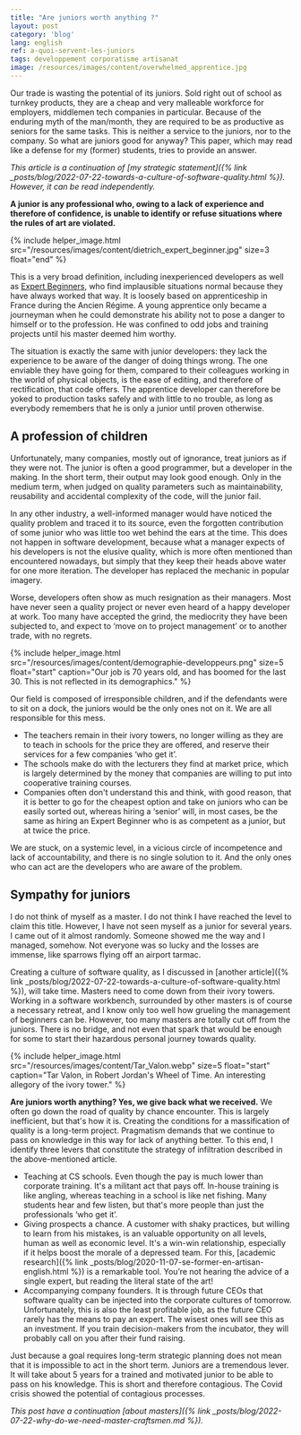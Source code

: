 ```yaml
---
title: "Are juniors worth anything ?"
layout: post
category: 'blog'
lang: english
ref: a-quoi-servent-les-juniors
tags: developpement corporatisme artisanat
image: /resources/images/content/overwhelmed_apprentice.jpg
---
```


Our trade is wasting the potential of its juniors. Sold right out of school as turnkey products, they are a cheap and very malleable workforce for employers, middlemen tech companies in particular. Because of the enduring myth of the man/month, they are required to be as productive as seniors for the same tasks. This is neither a service to the juniors, nor to the company. So what are juniors good for anyway? This paper, which may read like a defense for my (former) students, tries to provide an answer.

*This article is a continuation of [my strategic statement]({% link _posts/blog/2022-07-22-towards-a-culture-of-software-quality.html %}). However, it can be read independently.*

**A junior is any professional who, owing to a lack of experience and therefore of confidence, is unable to identify or refuse situations where the rules of art are violated.**

{% include helper_image.html src="/resources/images/content/dietrich_expert_beginner.jpg" size=3 float="end" %}

This is a very broad definition, including inexperienced developers as well as [Expert Beginners](https://www.amazon.fr/Expert-Beginner-Erik-Dietrich/dp/1619849968), who find implausible situations normal because they have always worked that way. It is loosely based on apprenticeship in France during the Ancien Régime. A young apprentice only became a journeyman when he could demonstrate his ability not to pose a danger to himself or to the profession. He was confined to odd jobs and training projects until his master deemed him worthy.

The situation is exactly the same with junior developers: they lack the experience to be aware of the danger of doing things wrong. The one enviable they have going for them, compared to their colleagues working in the world of physical objects, is the ease of editing, and therefore of rectification, that code offers. The apprentice developer can therefore be yoked to production tasks safely and with little to no trouble, as long as everybody remembers that he is only a junior until proven otherwise.

## A profession of children

Unfortunately, many companies, mostly out of ignorance, treat juniors as if they were not. The junior is often a good programmer, but a developer in the making. In the short term, their output may look good enough. Only in the medium term, when judged on quality parameters such as maintainability, reusability and accidental complexity of the code, will the junior fail.

In any other industry, a well-informed manager would have noticed the quality problem and traced it to its source, even the forgotten contribution of some junior who was little too wet behind the ears at the time. This does not happen in software development, because what a manager expects of his developers is not the elusive quality, which is more often mentioned than encountered nowadays, but simply that they keep their heads above water for one more iteration. The developer has replaced the mechanic in popular imagery.

Worse, developers often show as much resignation as their managers. Most have never seen a quality project or never even heard of a happy developer at work. Too many have accepted the grind, the mediocrity they have been subjected to, and expect to ‘move on to project management’ or to another trade, with no regrets.

{% include helper_image.html src="/resources/images/content/demographie-developpeurs.png" size=5 float="start" caption="Our job is 70 years old, and has boomed for the last 30.  This is not reflected in its demographics." %}

Our field is composed of irresponsible children, and if the defendants were to sit on a dock, the juniors would be the only ones not on it. We are all responsible for this mess.
- The teachers remain in their ivory towers, no longer willing as they are to teach in schools for the price they are offered, and reserve their services for a few companies ‘who get it’.
- The schools make do with the lecturers they find at market price, which is largely determined by the money that companies are willing to put into cooperative training courses.
- Companies often don't understand this and think, with good reason, that it is better to go for the cheapest option and take on juniors who can be easily sorted out, whereas hiring a ‘senior’ will, in most cases, be the same as hiring an Expert Beginner who is as competent as a junior, but at twice the price.

We are stuck, on a systemic level, in a vicious circle of incompetence and lack of accountability, and there is no single solution to it. And the only ones who can act are the developers who are aware of the problem.

## Sympathy for juniors

I do not think of myself as a master. I do not think I have reached the level to claim this title. However, I have not seen myself as a junior for several years. I came out of it almost randomly. Someone showed me the way and I managed, somehow. Not everyone was so lucky and the losses are immense, like sparrows flying off an airport tarmac.

Creating a culture of software quality, as I discussed in [another article]({% link _posts/blog/2022-07-22-towards-a-culture-of-software-quality.html %}), will take time. Masters need to come down from their ivory towers. Working in a software workbench, surrounded by other masters is of course a necessary retreat, and I know only too well how grueling the management of beginners can be. However, too many masters are totally cut off from the juniors. There is no bridge, and not even that spark that would be enough for some to start their hazardous personal journey towards quality.

{% include helper_image.html src="/resources/images/content/Tar_Valon.webp" size=5 float="start" caption="Tar Valon, in Robert Jordan's Wheel of Time. An interesting allegory of the ivory tower." %}

**Are juniors worth anything? Yes, we give back what we received.** We often go down the road of quality by chance encounter. This is largely inefficient, but that's how it is. Creating the conditions for a massification of quality is a long-term project. Pragmatism demands that we continue to pass on knowledge in this way for lack of anything better. To this end, I identify three levers that constitute the strategy of infiltration described in the above-mentioned article.

- Teaching at CS schools. Even though the pay is much lower than corporate training. It's a militant act that pays off. In-house training is like angling, whereas teaching in a school is like net fishing. Many students hear and few listen, but that's more people than just the professionals ‘who get it’.
- Giving prospects a chance. A customer with shaky practices, but willing to learn from his mistakes, is an valuable opportunity on all levels, human as well as economic level. It's a win-win relationship, especially if it helps boost the morale of a depressed team. For this, [academic research]({% link _posts/blog/2020-11-07-se-former-en-artisan-english.html %}) is a remarkable tool. You’re not hearing the advice of a single expert, but reading the literal state of the art!
- Accompanying company founders. It is through future CEOs that software quality can be injected into the corporate cultures of tomorrow. Unfortunately, this is also the least profitable job, as the future CEO rarely has the means to pay an expert. The wisest ones will see this as an investment. If you train decision-makers from the incubator, they will probably call on you after their fund raising.

Just because a goal requires long-term strategic planning does not mean that it is impossible to act in the short term. Juniors are a tremendous lever. It will take about 5 years for a trained and motivated junior to be able to pass on his knowledge. This is short and therefore contagious. The Covid crisis showed the potential of contagious processes.

*This post have a continuation [about masters]({% link _posts/blog/2022-07-22-why-do-we-need-master-craftsmen.md %}).*